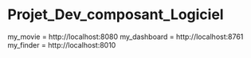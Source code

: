 # Projet_Dev_composant_Logiciel
my_movie = http://localhost:8080
my_dashboard = http://localhost:8761
my_finder = http://localhost:8010
